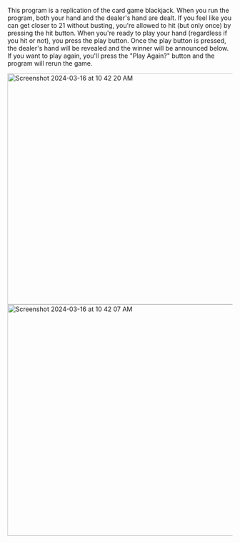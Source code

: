 This program is a replication of the card game blackjack. When you run the program, both your hand and the dealer's hand are dealt. If you feel like you can get closer to 21 without busting, you're allowed to hit (but only once) by pressing the hit button. When you're ready to play your hand (regardless if you hit or not), you press the play button. Once the play button is pressed, the dealer's hand will be revealed and the winner will be announced below. If you want to play again, you'll press the "Play Again?" button and the program will rerun the game.

<img width="518" alt="Screenshot 2024-03-16 at 10 42 20 AM" src="https://github.com/leaane/Blackjack/assets/144187222/0c2d670e-58c0-45a0-91c1-6088d3ce9253">
<img width="519" alt="Screenshot 2024-03-16 at 10 42 07 AM" src="https://github.com/leaane/Blackjack/assets/144187222/2357ebc3-4837-46b4-8245-91136cacdbb3">

